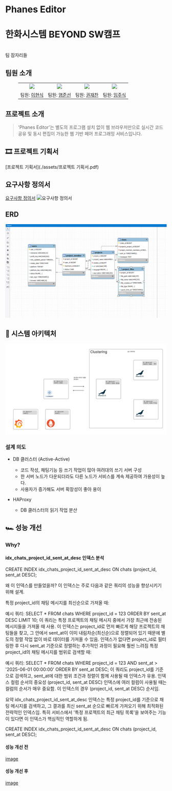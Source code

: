 # Phanes Editor
<p align="middle" style="margin: 0; padding: 0;">
  <!-- <img width="200px" src="./assets/image/5ven icon.png"> -->
</p>

<p align="middle">
<h1>한화시스템 BEYOND SW캠프</h1>
<br>팀 잠자리들
</p>

## 팀원 소개

<figure>
    <table>
      <tr>
        <td align="center"><img src="./img/샌드위치.png" width="180px"/></td>
        <td align="center"><img src="./img/식빵.png" width="180px"/></td>
        <td align="center"><img src="./img/반죽.png" width="180px"/></td>
      	<td align="center"><img src="./img/밀가루.png" width="180px"/></td>
      </tr>
      <tr>
        <td align="center">팀원: <a href="https://github.com/why48382">이현식</a></td>
        <td align="center">팀원: <a href=#>염준선</a></td>
        <td align="center">팀원: <a href="https://github.com/flcat" >권재찬</a></td>
        <td align="center">팀원: <a href="https://github.com/Jumil1">임주식</a></td>
      </tr>
    </table>
</figure>


## 프로젝트 소개

> 'Phanes Editor'는 별도의 프로그램 설치 없이 웹 브라우저만으로 실시간 코드 공유 및 동시 편집이 가능한 웹 기반 페어 프로그래밍 서비스입니다.



## 🎞 프로젝트 기획서
[프로젝트 기획서](./assets/프로젝트 기획서.pdf)

## 요구사항 정의서 
[요구사항 정의서](./assets/jamjaris.%20%EC%9A%94%EA%B5%AC%EC%82%AC%ED%95%AD%20%EC%A0%95%EC%9D%98%EC%84%9C.xlsx)
![요구사항 정의서](./assets/image/요구사항%20정의서.png) <!-- 이미지 -->
<br>

## ERD
![ERD](./img/%EC%84%A4%EA%B3%84%20ERD.png)
<br>

## 🔀 시스템 아키텍처
![시스템 아키텍처](./img/DB%ED%94%84%EB%A1%9C%EC%A0%9D%ED%8A%B8%20%EC%95%84%ED%82%A4%ED%85%8D%EC%B2%98.png)
<br>
### 설계 의도
- DB 클러스터 (Active-Active)
  - 코드 작성, 채팅기능 등 쓰기 작업이 많아 여려대의 쓰기 서버 구성
  - 한 서버 노드가 다운되더라도 다른 노드가 서비스를 계속 제공하여 가용성이 높다.
  - 사용자가 증가해도 서버 확장성이 좋아 용이

- HAProxy
    - DB 클러스터의 읽기 작업 분산
<!-- ### DR(재난 복구) 시나리오
<details>
<summary>DB 클러스터</summary>
<div markdown="1">

- 1대 장애 시
  - HAProxy에서 wsrep_local_state 값을 확인하여 장애 확인하고 해당 노드 차단
  - 노드 복구 후 MySQL을 다시 실행하여 클러스터에 재참여
  - 복구된 노드는 클러스터로 자동 동기화 됨
  - 이후 HAProxy에서 다시 해당 노드 복구
- 2대 장애 시
  - HAProxy에서 wsrep_local_state 값을 확인하여 장애 확인하고 해당 노드들 차단
  - 남아있는 노드에서 Primary Component를 수동으로 복구
  - 복구된 노드 하나를 Primary Component에 합류시킴
  - 이후 HAProxy에서 다시 해당 노드들 복구
- 3대 장애 시
  - 가장 최근에 종료되었거나 상태가 최신인 노드를 찾아 복구.
  - 해당 노드를 기반으로 클러스터를 부트스트랩
  - 부트스트랩된 노드가 정상 동작하면 다른 노드들을 클러스터에 다시 추가
  - 최신 백업을 사용해 클러스터를 초기화
  - HAProxy에서 다시 세 노드들 연결
  - 추가적으로 데이터 유실을 최대한 방지하기 위해 주기적인 클러스터 백업 및 자동화된 복구 스크립트 준비
  - 전체 장애 발생을 최대한 방지하기 위해 노드들을 서로 다른 데이터센터에 분산 배치
</div>
</details>

<details>
<summary>HAProxy</summary>
<div markdown="1">

- keepalived를 사용하여 Active-standby 상태로 공유된 가상 IP를 이용하여 접속
- 주 HAProxy가 응답하지 않을 경우 예비 HAProxy로 VIP를 자동 전환
- 장애 복구 후 VIP가 다시 Primary HAProxy로 돌아오도록 설정
- 추가로 HAProxy 설정 파일을 주기적으로 동기화 하여 동일한 환경 유지
- 혹은 글로벌 서버 로드밸런싱을 사용하여 다중 지역 HAProxy를 사용
</div>
</details> -->

## 🏎️ 성능 개선

### Why?
#### idx_chats_project_id_sent_at_desc 인덱스 분석
CREATE INDEX idx_chats_project_id_sent_at_desc ON chats (project_id, sent_at DESC);

왜 이 인덱스를 만들었을까?
이 인덱스는 주로 다음과 같은 쿼리의 성능을 향상시키기 위해 설계.

특정 project_id의 채팅 메시지를 최신순으로 가져올 때:

예시 쿼리: SELECT * FROM chats WHERE project_id = 123 ORDER BY sent_at DESC LIMIT 10;
이 쿼리는 특정 프로젝트의 채팅 메시지 중에서 가장 최근에 전송된 메시지들을 가져올 때 사용. 이 인덱스는 project_id로 먼저 빠르게 해당 프로젝트의 채팅들을 찾고, 그 안에서 sent_at이 이미 내림차순(최신순)으로 정렬되어 있기 때문에 별도의 정렬 작업 없이 바로 데이터를 가져올 수 있음. 인덱스가 없다면 project_id로 필터링한 후 다시 sent_at 기준으로 정렬하는 추가적인 과정이 필요해 훨씬 느려짐
특정 project_id의 채팅 메시지를 범위로 검색할 때:

예시 쿼리: SELECT * FROM chats WHERE project_id = 123 AND sent_at > '2025-06-01 00:00:00' ORDER BY sent_at DESC;
이 쿼리도 project_id를 기준으로 검색하고, sent_at에 대한 범위 조건과 정렬이 함께 사용될 때 인덱스가 유용.
인덱스 컬럼 순서의 중요성 (project_id, sent_at DESC)
인덱스에 여러 컬럼이 사용될 때는 컬럼의 순서가 매우 중요함. 이 인덱스의 경우 (project_id, sent_at DESC) 순서임.

요약
idx_chats_project_id_sent_at_desc 인덱스는 특정 project_id를 기준으로 채팅 메시지를 검색하고, 그 결과를 최신 sent_at 순으로 빠르게 가져오기 위해 최적화된 전략적인 인덱스임. 특히 서비스에서 '특정 프로젝트의 최근 채팅 목록'을 보여주는 기능이 있다면 이 인덱스가 핵심적인 역할하게 됨.

CREATE INDEX idx_chats_project_id_sent_at_desc 
ON chats (project_id, sent_at DESC);  

#### 성능 개선 전
[image](./img/chats%20%EC%84%B1%EB%8A%A5.png)

#### 성능 개선 후

[image](./img/%EC%8A%A4%ED%81%AC%EB%A6%B0%EC%83%B7%202025-06-19%20%EC%98%A4%ED%9B%84%206.00.12.png)